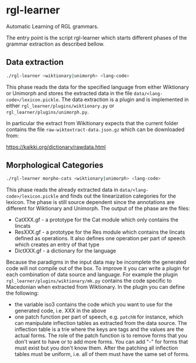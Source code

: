 # rgl-learner
Automatic Learning of RGL grammars.

The entry point is the script rgl-learner which starts different phases of the grammar extraction as described bellow.

## Data extraction

```Bash
./rgl-learner <wiktionary|unimorph> <lang-code>
```

This phase reads the data for the specified language from either Wiktionary or Unimorph and stores the extracted data in the file `data/<lang-code>/lexicon.pickle`.
The data extraction is a plugin and is implemented in either `rgl_learner/plugins/wiktionary.py` or `rgl_learner/plugins/unimorph.py`.

In particular the extract from Wikitionary expects that the current folder contains the file `raw-wiktextract-data.json.gz` which can be downloaded from:

https://kaikki.org/dictionary/rawdata.html


## Morphological Categories

```Bash
./rgl-learner morpho-cats <wiktionary|unimorph> <lang-code>
```

This phase reads the already extracted data in `data/<lang-code>/lexicon.pickle` and finds out the linearization categories for the lexicon.
The phase is still source dependent since the annotations are different for Wiktionary and Unimorph. The output of the phase are the files:
  - CatXXX.gf - a prototype for the Cat module which only contains the lincats
  - ResXXX.gf - a prototype for the Res module which contains the lincats defined as operations. It also defines one operation per part of speech which creates
                an entry of that type
  - DictXXX.gf - a dictionary for the language

Because the paradigms in the input data may be incomplete the generated code will not compile out of the box. To improve it you can write a plugin for each
combination of data source and language. For example the plugin `rgl_learner/plugins/wiktionary/mk.py` contains the code specific to Macedonian when extracted from Wiktionary.
In the plugin you can define the following:
  - the variable iso3 contains the code which you want to use for the generated code, i.e. XXX in the above
  - one patch function per part of speech, e.g. `patchN` for instance, which can manipulate inflection tables as extracted from the data source. The inflection table is a trie
    where the keys are tags and the values are the actual forms. The role of the patch function is to remove forms that you don't want to have or to add more forms.
    You can add "-" for forms that must exist but you don't know them. After the patching all inflection tables must be uniform, i.e. all of them must have the same set of forms.
    
